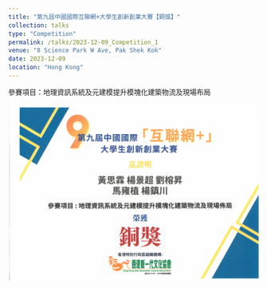 ```yaml
---
title: "第九屆中國國際互聯網+大學生創新創業大賽【銅獎】"
collection: talks
type: "Competition"
permalink: /talks/2023-12-09_Competition_1
venue: "8 Science Park W Ave, Pak Shek Kok"
date: 2023-12-09
location: "Hong Kong"
---
```


參賽項目：地理資訊系統及元建模提升模塊化建築物流及現場布局

![Certification](competition_1.jpg)


